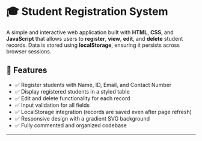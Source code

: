 # 🎓 Student Registration System

A simple and interactive web application built with **HTML**, **CSS**, and **JavaScript** that allows users to **register**, **view**, **edit**, and **delete** student records. Data is stored using **localStorage**, ensuring it persists across browser sessions.


## 🚀 Features

- ✅ Register students with Name, ID, Email, and Contact Number
- ✅ Display registered students in a styled table
- ✅ Edit and delete functionality for each record
- ✅ Input validation for all fields
- ✅ LocalStorage integration (records are saved even after page refresh)
- ✅ Responsive design with a gradient SVG background
- ✅ Fully commented and organized codebase

---
